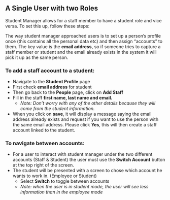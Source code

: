 ## **A Single User with two Roles**

Student Manager allows for a staff member to have a student role and vice versa.  To set this up, follow these steps:

The way student manager approached users is to set up a person’s profile once (this contains all the personal data etc) and then assign “accounts” to them. The key value is the **email address**, so if someone tries to capture a staff member or student and the email already exists in the system it will pick it up as the same person.

### **To add a staff account to a student:**

- Navigate to the **Student Profile** page
- First check **email address** for student 
- Then go back to the **People** page, click on **Add Staff**
- Fill in the staff **first name, last name and email.** 
  - _Note: Don’t worry with any of the other details because they will come from the student information._
- When you click on **save**, it will display a message saying the email address already exists and request if you want to use the person with the same email address. Please click **Yes**, this will then create a staff account linked to the student.

### **To navigate between accounts:**

- For a user to interact with student manager under the two different accounts (Staff & Student) the user must use the **Switch Account** button at the top right of the screen.
- The student will be presented with a screen to chose which account he wants to work in.  (Employee or Student)
  - Select **Switch** to toggle between accounts
  - _Note:  when the user is in student mode, the user will see less information than in the employee mode_
